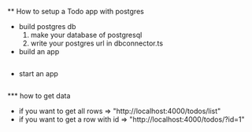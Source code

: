 ** How to setup a Todo app with postgres
- build postgres db
    1. make your database of postgresql
    2. write your postgres url in dbconnector.ts
- build an app
    ```npm run build
    ```
- start an app
    ```npm start
    ```
*** how to get data
- if you want to get all rows => "http://localhost:4000/todos/list"
- if you want to get a row with id => "http://localhost:4000/todos/?id=1"
